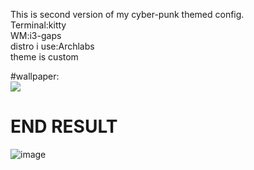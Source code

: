 This is second version of my cyber-punk themed config.<br>
Terminal:kitty<br>
WM:i3-gaps<br>
distro i use:Archlabs<br>
theme is custom<br>

#wallpaper:<br>
<img src = "https://proxy.duckduckgo.com/iu/?u=https%3A%2F%2Fimages.wallpapersden.com%2Fimage%2Fdownload%2Ffuturistic-cyberpunk_61643_1920x1080.jpg&f=1"><br>

<h1>END RESULT</h1>

![image](https://user-images.githubusercontent.com/42321302/118116299-68637600-b3ea-11eb-91fd-51adb0a0844d.png)


